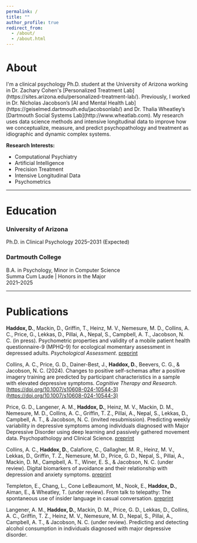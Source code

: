 ```yaml
---
permalink: /
title: ""
author_profile: true
redirect_from: 
  - /about/
  - /about.html
---
```


<h1 id="about">About</h1>
I'm a clinical psychology Ph.D. student at the University of Arizona working in Dr. Zachary Cohen's [Personalized Treatment Lab](https://sites.arizona.edu/personalized-treatment-lab/). Previously, I worked in Dr. Nicholas Jacobson’s [AI and Mental Health Lab](https://geiselmed.dartmouth.edu/jacobsonlab/) and Dr. Thalia Wheatley’s [Dartmouth Social Systems Lab](http://www.wheatlab.com). My research uses data science methods and intensive longitudinal data to improve how we conceptualize, measure, and predict psychopathology and treatment as idiographic and dynamic complex systems.

**Research Interests:**
- Computational Psychiatry
- Artificial Intelligence
- Precision Treatment
- Intensive Longitudinal Data
- Psychometrics

---

<h1 id="education">Education</h1>

### University of Arizona
Ph.D. in Clinical Psychology
2025–2031 (Expected)

### Dartmouth College
B.A. in Psychology, Minor in Computer Science  
Summa Cum Laude | Honors in the Major  
2021–2025

---

<h1 id="publications">Publications</h1>

**Haddox, D.**, Mackin, D., Griffin, T., Heinz, M. V., Nemesure, M. D., Collins, A. C., Price, G., Lekkas, D., Pillai, A., Nepal, S., Campbell, A. T., Jacobson, N. C. (in press). Psychometric properties and validity of a mobile patient health questionnaire-9 (MPHQ-9) for ecological momentary assessment in depressed adults. *Psychological Assessment*. [preprint](https://osf.io/preprints/osf/rfvy5)

Collins, A. C., Price, G. D., Dainer-Best, J., **Haddox, D.**, Beevers, C. G., & Jacobson, N. C. (2024). Changes to positive self-schemas after a positive imagery training are predicted by participant characteristics in a sample with elevated depressive symptoms. *Cognitive Therapy and Research*. [https://doi.org/10.1007/s10608-024-10544-3](https://doi.org/10.1007/s10608-024-10544-3)


Price, G. D., Langener, A. M., **Haddox, D.**, Heinz, M. V., Mackin, D. M., Nemesure, M. D., Collins, A. C., Griffin, T. Z., Pillai, A., Nepal, S., Lekkas, D., Campbell, A. T., & Jacobson, N. C. (invited resubmission). Predicting weekly variability in depressive symptoms among individuals diagnosed with Major Depressive Disorder using deep learning and passively gathered movement data. Psychopathology and Clinical Science. [preprint](https://osf.io/wcrq8)

Collins, A. C., **Haddox, D.**, Calafiore, C., Gallagher, M. R., Heinz, M. V., Lekkas, D., Griffin, T. Z., Nemesure, M. D., Price, G. D., Nepal, S., Pillai, A., Mackin, D. M., Campbell, A. T., Winer, E. S., & Jacobson, N. C. (under review). Digital biomarkers of avoidance and their relationship with depression and anxiety symptoms. [preprint](https://osf.io/preprints/osf/v4wzr_v1)

Templeton, E., Chang, L., Cone LeBeaumont, M., Nook, E., **Haddox, D.**, Aiman, E., & Wheatley, T. (under review). From talk to telepathy: The spontaneous use of insider language in casual conversation. [preprint](https://osf.io/preprints/psyarxiv/g38cx)

Langener, A. M., **Haddox, D.**, Mackin, D. M., Price, G. D., Lekkas, D., Collins, A. C., Griffin, T. Z., Heinz, M. V., Nemesure, M. D., Nepal, S., Pillai, A., Campbell, A. T., & Jacobson, N. C. (under review). Predicting and detecting alcohol consumption in individuals diagnosed with major depressive disorder. 

<!-- {% assign journal_pubs = site.publications
| where: "category", "manuscripts"
| sort: "date"
| reverse %}

{% for post in journal_pubs %}
{% include archive-single.html %}
{% endfor %} -->
